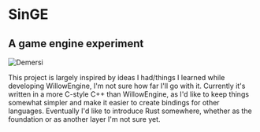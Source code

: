 # SinGE
## A game engine experiment

![Demersi](http://willcassella.net/SinGE/demersi.png)

This project is largely inspired by ideas I had/things I learned while developing WillowEngine, I'm not sure how far I'll go with it. Currently it's written in a more C-style C++ than WillowEngine, as I'd like to keep things somewhat simpler and make it easier to create bindings for other languages. Eventually I'd like to introduce Rust somewhere, whether as the foundation or as another layer I'm not sure yet.
